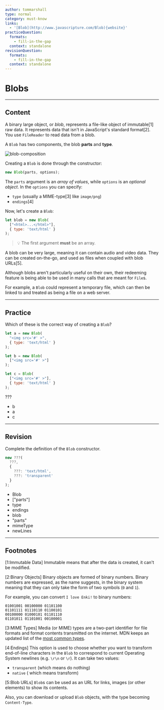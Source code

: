 ```yaml
---
author: tommarshall
type: normal
category: must-know
links:
  - '[Blob](http://www.javascripture.com/Blob){website}'
practiceQuestion:
  formats:
    - fill-in-the-gap
  context: standalone
revisionQuestion:
  formats:
    - fill-in-the-gap
  context: standalone
---
```


# Blobs


---

## Content

A binary large object, or *blob*, represents a file-like object of immutable[1] raw data. It represents data that isn't in JavaScript's standard format[2]. You use `FileReader` to read data from a blob.

A `Blob` has two components, the blob **parts** and **type**.

![blob-composition](https://img.enkipro.com/2419e9a5221d44d4ccb1ac9f38c8cb75.png)

Creating a `Blob` is done through the constructor:

```js
new Blob(parts, options);
```

The `parts` argument is an *array of values*, while `options` is an *optional object*. In the `options` you can specify:

- `type` (usually a MIME-type[3] like `image/png`)
- `endings`[4]

Now, let's create a `Blob`:

```javascript
let blob = new Blob(
  ["<html>...</html>"],
  { type: 'text/html' }
);
```

> 💡 The first argument **must** be an array.

A blob can be very large, meaning it can contain audio and video data. They can be created on-the-go, and used as files when coupled with blob URLs[5].

Although blobs aren't particularly useful on their own, their redeeming feature is being able to be used in many calls that are meant for `File`s.

For example, a `Blob` could represent a temporary file, which can then be linked to and treated as being a file on a web server.


---

## Practice

Which of these is the correct way of creating a `Blob`?

```js
let a = new Blob(
  "<img src='#' >",
  { type: 'text/html' }
);

let b = new Blob(
  ["<img src='#' >"]
);

let c = Blob(
  ["<img src='#' >"],
  { type: 'text/html' }
);
```

???

- b
- a
- c


---

## Revision

Complete the definition of the `Blob` constructor.

```js
new ???(
  ???,
  {
    ???: 'text/html',
    ???: 'transparent'
  }
);
```

- Blob
- ["parts"]
- type
- endings
- blob
- "parts"
- mimeType
- newLines


---

## Footnotes

[1:Immutable Data]
Immutable means that after the data is created, it can't be modified.

[2:Binary Objects]
Binary objects are formed of binary numbers. Binary numbers are expressed, as the name suggests, in the binary system meaning that they can only take the form of two symbols (`0` and `1`). 

For example, you can convert `I love Enki!` to binary numbers:

```plain-text
01001001 00100000 01101100 
01101111 01110110 01100101
00100000 01000101 01101110 
01101011 01101001 00100001
```

[3:MIME Types]
Media (or MIME) types are a two-part identifier for file formats and format contents transmitted on the internet. MDN keeps an updated list of the [most common types](https://developer.mozilla.org/en-US/docs/Web/HTTP/Basics_of_HTTP/MIME_types/Common_types).

[4:Endings]
This option is used to choose whether you want to transform end-of-line characters in the `Blob` to correspond to current Operating System newlines (e.g. `\r\n` or `\r`). It can take two values:

- `transparent` (which means do nothing)
- `native` ( which means transform)

[5:Blob URLs]
`Blob`s can be used as an URL for links, images (or other elements) to show its contents.

Also, you can download or upload `Blob` objects, with the type becoming `Content-Type`.
 
